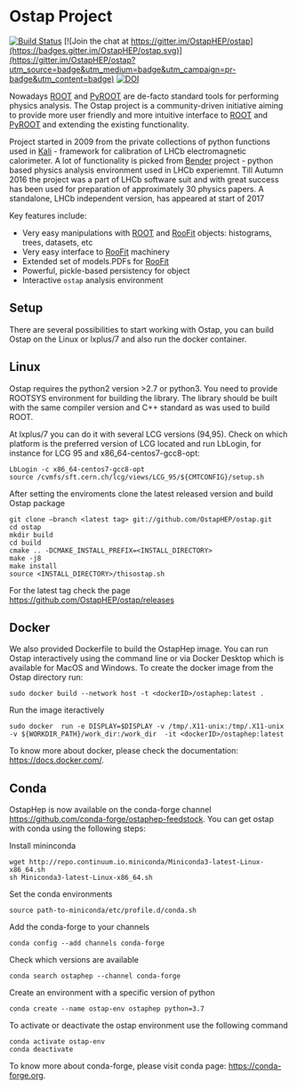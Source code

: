 Ostap Project
=============
<!--[![Build Status](https://travis-ci.org/OstapHEP/ostap.svg?branch=master)](https://travis-ci.org/OstapHEP/ostap)-->
[![Build Status](https://dev.azure.com/OstapHep/OstapHep/_apis/build/status/OstapHEP.ostap?branchName=master)](https://dev.azure.com/OstapHep/OstapHep/_build/latest?definitionId=5&branchName=master)
[![Join the chat at https://gitter.im/OstapHEP/ostap](https://badges.gitter.im/OstapHEP/ostap.svg)](https://gitter.im/OstapHEP/ostap?utm_source=badge&utm_medium=badge&utm_campaign=pr-badge&utm_content=badge)
[![DOI](https://zenodo.org/badge/81464356.svg)](https://zenodo.org/badge/latestdoi/81464356)

<!--[![build status](https://gitlab.cern.ch/amazurov/ostap/badges/master/build.svg)](https://gitlab.cern.ch/amazurov/ostap/commits/master)-->

Nowadays [ROOT](http://root.cern.ch/) and [PyROOT](http://root.cern.ch/drupal/content/pyroot) are de-facto standard tools for performing physics analysis. The Ostap project is a community-driven initiative aiming to provide more user friendly and more intuitive interface to [ROOT](http://root.cern.ch/) and [PyROOT](http://root.cern.ch/drupal/content/pyroot) and extending the existing functionality.

Project started in 2009 from the private collections of python functions used in [Kali](http://inspirehep.net/record/1111459) - framework for calibration of LHCb electromagnetic calorimeter. A lot of functionality is picked from [Bender](http://lhcb-release-area.web.cern.ch/LHCb-release-area/DOC/bender/) project - python based physics analysis environment used in LHCb experiemnt. Till Autumn 2016 the project was a part of LHCb software suit and with great success has been used for preparation of approximately 30 physics papers. A standalone, LHCb independent version, has appeared at start of 2017

Key features include:

-   Very easy manipulations with [ROOT](http://root.cern.ch/)  and [RooFit](https://root.cern.ch/roofit) objects: histograms, trees, datasets, etc
-   Very easy interface to [RooFit](https://root.cern.ch/roofit) machinery
-   Extended set of models.PDFs for [RooFit](https://root.cern.ch/roofit)
-   Powerful, pickle-based persistency for object
-   Interactive `ostap` analysis environment

Setup
-----

There are several possibilities to start working with Ostap, you can build Ostap on the Linux or lxplus/7 and also run the docker container.  

Linux
-----
Ostap requires the python2 version >2.7 or python3. 
You need to provide ROOTSYS environment for building the library. The library should be built with the same compiler version and C++ standard as was used to build ROOT. 

At lxplus/7 you can do it with several LCG  versions  (94,95). Check on which platform is the preferred version of LCG located and run LbLogin, for instance for LCG 95 and  x86_64-centos7-gcc8-opt:

    LbLogin -c x86_64-centos7-gcc8-opt
    source /cvmfs/sft.cern.ch/lcg/views/LCG_95/${CMTCONFIG}/setup.sh

After setting the enviroments clone the latest released version and build Ostap package 

    git clone —branch <latest tag> git://github.com/OstapHEP/ostap.git
    cd ostap
    mkdir build
    cd build
    cmake .. -DCMAKE_INSTALL_PREFIX=<INSTALL_DIRECTORY>
    make -j8
    make install
    source <INSTALL_DIRECTORY>/thisostap.sh 
For the latest tag check the page https://github.com/OstapHEP/ostap/releases

Docker
-----
We also provided Dockerfile to build the OstapHep image.  You can run Ostap interactively using the command line or via Docker Desktop which is available for MacOS and Windows. To create the docker image from the Ostap directory run:

    sudo docker build --network host -t <dockerID>/ostaphep:latest .
Run the image iteractively

    sudo docker  run -e DISPLAY=$DISPLAY -v /tmp/.X11-unix:/tmp/.X11-unix  -v ${WORKDIR_PATH}/work_dir:/work_dir  -it <dockerID>/ostaphep:latest
To know more about docker, please check the documentation: https://docs.docker.com/.

Сonda
-----
OstapHep is now available on the conda-forge channel https://github.com/conda-forge/ostaphep-feedstock. You can get ostap with conda using the following steps:

Install mininconda

    wget http://repo.continuum.io.miniconda/Miniconda3-latest-Linux-x86_64.sh
    sh Miniconda3-latest-Linux-x86_64.sh
    
Set the conda environments

    source path-to-miniconda/etc/profile.d/conda.sh
    
Add the conda-forge to your channels

    conda config --add channels conda-forge
    
Check which versions are available

    conda search ostaphep --channel conda-forge

Create an environment with a specific version of python

    conda create --name ostap-env ostaphep python=3.7

To activate or deactivate the ostap environment use the following command

    conda activate ostap-env 
    conda deactivate  
    
To know more about conda-forge, please visit conda page: https://conda-forge.org.

